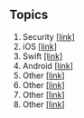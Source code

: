 ## Topics

1. Security [[link]](/security/)
2. iOS [[link]](/security/ios.md)
3. Swift [[link]](/dev/ios/swift.md)
4. Android [[link]](/security/)
5. Other [[link]](/security/)
6. Other [[link]](/security/)
7. Other [[link]](/security/)
8. Other [[link]](/security/)
